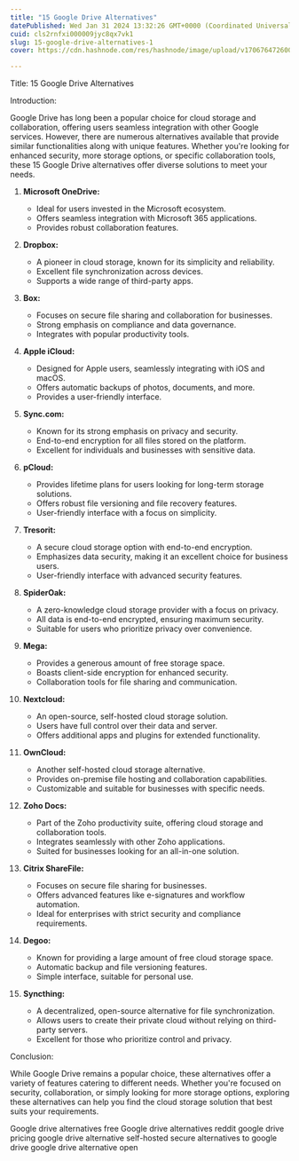 ```yaml
---
title: "15 Google Drive Alternatives"
datePublished: Wed Jan 31 2024 13:32:26 GMT+0000 (Coordinated Universal Time)
cuid: cls2rnfxi000009jyc8qx7vk1
slug: 15-google-drive-alternatives-1
cover: https://cdn.hashnode.com/res/hashnode/image/upload/v1706764726005/16246ea7-700e-4ff7-ae0c-8d4db02c0a9c.jpeg

---
```


Title: 15 Google Drive Alternatives

Introduction:

Google Drive has long been a popular choice for cloud storage and collaboration, offering users seamless integration with other Google services. However, there are numerous alternatives available that provide similar functionalities along with unique features. Whether you're looking for enhanced security, more storage options, or specific collaboration tools, these 15 Google Drive alternatives offer diverse solutions to meet your needs.

1. **Microsoft OneDrive:**
   - Ideal for users invested in the Microsoft ecosystem.
   - Offers seamless integration with Microsoft 365 applications.
   - Provides robust collaboration features.

2. **Dropbox:**
   - A pioneer in cloud storage, known for its simplicity and reliability.
   - Excellent file synchronization across devices.
   - Supports a wide range of third-party apps.

3. **Box:**
   - Focuses on secure file sharing and collaboration for businesses.
   - Strong emphasis on compliance and data governance.
   - Integrates with popular productivity tools.

4. **Apple iCloud:**
   - Designed for Apple users, seamlessly integrating with iOS and macOS.
   - Offers automatic backups of photos, documents, and more.
   - Provides a user-friendly interface.

5. **Sync.com:**
   - Known for its strong emphasis on privacy and security.
   - End-to-end encryption for all files stored on the platform.
   - Excellent for individuals and businesses with sensitive data.

6. **pCloud:**
   - Provides lifetime plans for users looking for long-term storage solutions.
   - Offers robust file versioning and file recovery features.
   - User-friendly interface with a focus on simplicity.

7. **Tresorit:**
   - A secure cloud storage option with end-to-end encryption.
   - Emphasizes data security, making it an excellent choice for business users.
   - User-friendly interface with advanced security features.

8. **SpiderOak:**
   - A zero-knowledge cloud storage provider with a focus on privacy.
   - All data is end-to-end encrypted, ensuring maximum security.
   - Suitable for users who prioritize privacy over convenience.

9. **Mega:**
   - Provides a generous amount of free storage space.
   - Boasts client-side encryption for enhanced security.
   - Collaboration tools for file sharing and communication.

10. **Nextcloud:**
    - An open-source, self-hosted cloud storage solution.
    - Users have full control over their data and server.
    - Offers additional apps and plugins for extended functionality.

11. **OwnCloud:**
    - Another self-hosted cloud storage alternative.
    - Provides on-premise file hosting and collaboration capabilities.
    - Customizable and suitable for businesses with specific needs.

12. **Zoho Docs:**
    - Part of the Zoho productivity suite, offering cloud storage and collaboration tools.
    - Integrates seamlessly with other Zoho applications.
    - Suited for businesses looking for an all-in-one solution.

13. **Citrix ShareFile:**
    - Focuses on secure file sharing for businesses.
    - Offers advanced features like e-signatures and workflow automation.
    - Ideal for enterprises with strict security and compliance requirements.

14. **Degoo:**
    - Known for providing a large amount of free cloud storage space.
    - Automatic backup and file versioning features.
    - Simple interface, suitable for personal use.

15. **Syncthing:**
    - A decentralized, open-source alternative for file synchronization.
    - Allows users to create their private cloud without relying on third-party servers.
    - Excellent for those who prioritize control and privacy.

Conclusion:

While Google Drive remains a popular choice, these alternatives offer a variety of features catering to different needs. Whether you're focused on security, collaboration, or simply looking for more storage options, exploring these alternatives can help you find the cloud storage solution that best suits your requirements.



Google drive alternatives free
Google drive alternatives reddit
google drive pricing
google drive alternative self-hosted
secure alternatives to google drive
google drive alternative open